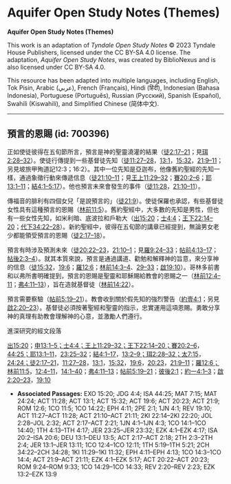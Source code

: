# Aquifer Open Study Notes (Themes)

**Aquifer Open Study Notes (Themes)**

This work is an adaptation of *Tyndale Open Study Notes* © 2023 Tyndale House Publishers, licensed under the CC BY\-SA 4\.0 license. The adaptation, *Aquifer Open Study Notes*, was created by BiblioNexus and is also licensed under CC BY\-SA 4\.0\.

This resource has been adapted into multiple languages, including English, Tok Pisin, Arabic (عربي), French (Français), Hindi (हिंदी), Indonesian (Bahasa Indonesia), Portuguese (Português), Russian (Русский), Spanish (Español), Swahili (Kiswahili), and Simplified Chinese (简体中文).



--------------------------------

## 預言的恩賜 (id: 700396)

正如使徒彼得在五旬節所言，預言是神的聖靈澆灌的結果（[徒2:17–21](https://ref.ly/Acts2:17-Acts2:21)；見[珥2:28–32](https://ref.ly/Joel2:28-Joel2:32)）。使徒行傳提到一些基督徒先知（[徒11:27–28](https://ref.ly/Acts11:27-Acts11:28)，[13:1](https://ref.ly/Acts13:1)，[15:32](https://ref.ly/Acts15:32)，[21:9–11](https://ref.ly/Acts21:9-Acts21:11)；另見坡旅甲殉道記12:3；16:2）。其中一位先知是亞迦布，他像舊約聖經的先知一樣，通過象徵行動來傳遞信息（[徒21:10–11](https://ref.ly/Acts21:10-Acts21:11)；見[王上11:29–32](https://ref.ly/1Kgs11:29-1Kgs11:32)；[賽20:2–6](https://ref.ly/Isa20:2-Isa20:6)；[耶13:1–11](https://ref.ly/Jer13:1-Jer13:11)；[結4:1–5:17](https://ref.ly/Ezek4:1-Ezek5:17)）。他也預言未來會發生的事件（[徒11:28](https://ref.ly/Acts11:28)，[21:10–11](https://ref.ly/Acts21:10-Acts21:11)）。

傳福音的腓利有四個女兒「是說預言的」（[徒21:9](https://ref.ly/Acts21:9)）。使徒保羅也承認，有些基督徒女性具有這種預言的恩賜（[林前11:5](https://ref.ly/1Cor11:5)）。舊約聖經中，大多數的先知是男性，但也有一些女性先知，如米利暗、底波拉和戶勒大（[出15:20](https://ref.ly/Exod15:20)；[士4:4](https://ref.ly/Judg4:4)；[王下22:14–20](https://ref.ly/2Kgs22:14-2Kgs22:20)；[代下34:22–28](https://ref.ly/2Chr34:22-2Chr34:28)）。新約聖經中，彼得在五旬節的講章已經提到，無論男女老少都能領受預言的恩賜（[徒2:17–18](https://ref.ly/Acts2:17-Acts2:18)）。

預言有時涉及預測未來（[徒20:22–23](https://ref.ly/Acts20:22-Acts20:23)，[21:10–1](https://ref.ly/Acts21:10-Acts21:11)；見[羅9:24–33](https://ref.ly/Rom9:24-Rom9:33)；[帖前4:13–17](https://ref.ly/1Thess4:13-1Thess4:17)；[帖後2:3–4](https://ref.ly/2Thess2:3-2Thess2:4)）。就其本質來說，預言是通過講道、勸勉和解釋神的旨意，來分享神的信息（[徒15:32](https://ref.ly/Acts15:32)，[19:6](https://ref.ly/Acts19:6)；[羅12:6](https://ref.ly/Rom12:6)；[林前14:3–4](https://ref.ly/1Cor14:3-1Cor14:4)、[29–33](https://ref.ly/1Cor14:29-1Cor14:33)；[啟19:10](https://ref.ly/Rev19:10)）。哥林多前書和以弗所書明確提到，預言的恩賜是聖靈和耶穌賜給教會的恩賜之一（[林前12:4–11](https://ref.ly/1Cor12:4-1Cor12:11)；[弗4:11–13](https://ref.ly/Eph4:11)），旨在造就基督徒（[林前14:22](https://ref.ly/1Cor14:22)）。

預言需要察驗（[帖前5:19–21](https://ref.ly/1Thess5:19-1Thess5:21)）。教會收到關於假先知的強烈警告（[約壹4:1](https://ref.ly/1John4:1)；另見[啟2:20–23](https://ref.ly/Rev2:20-Rev2:23)）。基督徒必須按著聖經和聖靈的指示，忠實運用這項恩賜。勇敢分享神的真理有助教會理解神的心意，並激勵人們遵行。

進深研究的經文段落

[出15:20](https://ref.ly/Exod15:20)；[申13:1–5；](https://ref.ly/Deut13:1-Deut13:5)[士4:4；](https://ref.ly/Judg4:4)[王上11:29–32；](https://ref.ly/1Kgs11:29-1Kgs11:32)[王下22:14–20；](https://ref.ly/2Kgs22:14-2Kgs22:20)[賽20:2–6](https://ref.ly/Isa20:2-Isa20:6)，[44:25；](https://ref.ly/Isa44:25)[耶13:1–11](https://ref.ly/Jer13:1-Jer13:11)，[23:25–32](https://ref.ly/Jer23:25-Jer23:32)；[結4:1–17](https://ref.ly/Ezek4:1-Ezek4:17)，[13:2–9；](https://ref.ly/Ezek13:2-Ezek13:9)[珥2:28–32；](https://ref.ly/Joel2:28-Joel2:32)[太7:15](https://ref.ly/Matt7:15)，[24:24；](https://ref.ly/Matt24:24)[徒2:17–21](https://ref.ly/Acts2:17-Acts2:21)，[11:27–28](https://ref.ly/Acts11:27-Acts11:28)，[13:1](https://ref.ly/Acts13:1)，[15:32](https://ref.ly/Acts15:32)，[19:6](https://ref.ly/Acts19:6)，[20:23](https://ref.ly/Acts20:23)，[21:9–11](https://ref.ly/Acts21:9-Acts21:11)；[羅12:6；](https://ref.ly/Rom12:6)[林前11:5](https://ref.ly/1Cor11:5)，[12:4–11](https://ref.ly/1Cor12:4-1Cor12:11)，[14:1–40](https://ref.ly/1Cor14:1-1Cor14:40)；[弗4:11–13](https://ref.ly/Eph4:11-Eph4:13)；[帖前5:19–21](https://ref.ly/1Thess5:19-1Thess5:21)；[彼後2:1](https://ref.ly/2Pet2:1)；[約一4:1–3](https://ref.ly/1John4:1-1John4:3)；[啟2:20–23](https://ref.ly/Rev2:20-Rev2:23)，[19:10](https://ref.ly/Rev19:10)

* **Associated Passages:** EXO 15:20; JDG 4:4; ISA 44:25; MAT 7:15; MAT 24:24; ACT 11:28; ACT 13:1; ACT 15:32; ACT 19:6; ACT 20:23; ACT 21:9; ROM 12:6; 1CO 11:5; 1CO 14:22; EPH 4:11; 2PE 2:1; 1JN 4:1; REV 19:10; ACT 11:27–ACT 11:28; ACT 21:10–ACT 21:11; 2KI 22:14–2KI 22:20; JOL 2:28–JOL 2:32; ACT 2:17–ACT 2:21; 1JN 4:1–1JN 4:3; 1CO 14:1–1CO 14:40; 1TH 4:13–1TH 4:17; JER 23:25–JER 23:32; EZK 4:1–EZK 4:17; ISA 20:2–ISA 20:6; DEU 13:1–DEU 13:5; ACT 2:17–ACT 2:18; 2TH 2:3–2TH 2:4; JER 13:1–JER 13:11; 1CO 12:4–1CO 12:11; 1TH 5:19–1TH 5:21; 2CH 34:22–2CH 34:28; 1KI 11:29–1KI 11:32; EPH 4:11–EPH 4:13; 1CO 14:3–1CO 14:4; ACT 21:9–ACT 21:11; EZK 4:1–EZK 5:17; ACT 20:22–ACT 20:23; ROM 9:24–ROM 9:33; 1CO 14:29–1CO 14:33; REV 2:20–REV 2:23; EZK 13:2–EZK 13:9

